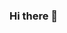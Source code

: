 ### Hi there 👋

<!--
**HillaryGil97/HillaryGil97** is a ✨ _special_ ✨ repository because its `README.md` (this file) appears on your GitHub profile.

As Kanye West said:

> We're living the future so
> the present is our past.
